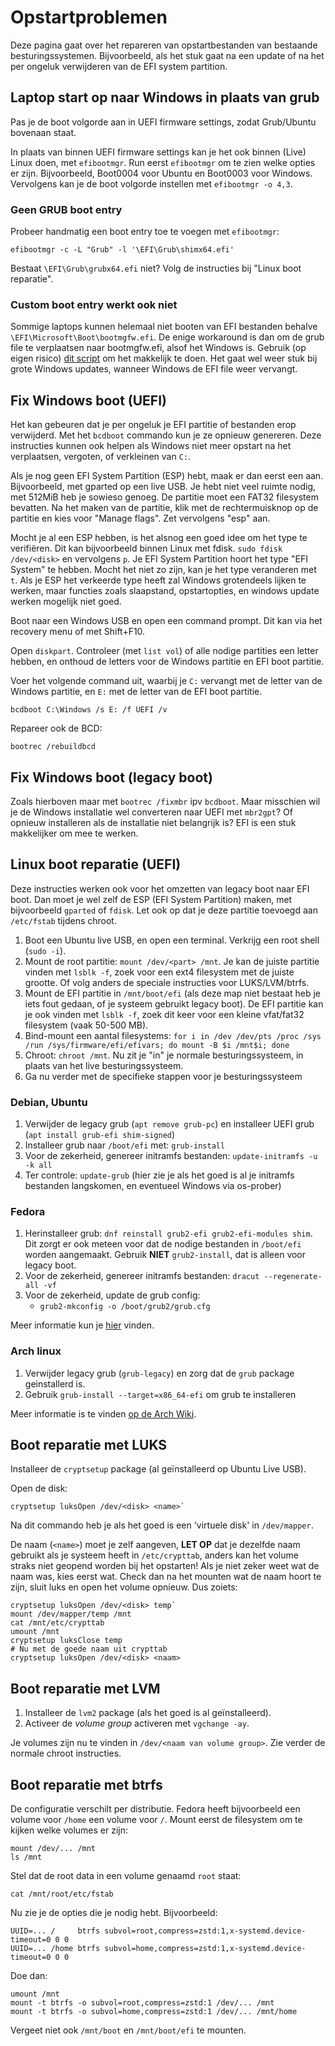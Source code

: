 # Opstartproblemen

Deze pagina gaat over het repareren van opstartbestanden van bestaande besturingssystemen. Bijvoorbeeld, als het stuk gaat na een update of na het per ongeluk verwijderen van de EFI system partition.

## Laptop start op naar Windows in plaats van grub

Pas je de boot volgorde aan in UEFI firmware settings, zodat Grub/Ubuntu bovenaan staat.

In plaats van binnen UEFI firmware settings kan je het ook binnen (Live) Linux doen, met `efibootmgr`. Run eerst `efibootmgr` om te zien welke opties er zijn. Bijvoorbeeld, Boot0004 voor Ubuntu en Boot0003 voor Windows. Vervolgens kan je de boot volgorde instellen met `efibootmgr -o 4,3`.

### Geen GRUB boot entry

Probeer handmatig een boot entry toe te voegen met `efibootmgr`:
```
efibootmgr -c -L "Grub" -l '\EFI\Grub\shimx64.efi'
```

Bestaat `\EFI\Grub\grubx64.efi` niet? Volg de instructies bij "Linux boot reparatie".

### Custom boot entry werkt ook niet

Sommige laptops kunnen helemaal niet booten van EFI bestanden behalve `\EFI\Microsoft\Boot\bootmgfw.efi`. De enige workaround is dan om de grub file te verplaatsen naar bootmgfw.efi, alsof het Windows is. Gebruik (op eigen risico) [dit script](https://github.com/UvA-FNWI/byod-scripts/blob/master/fix-grub-uefi.sh) om het makkelijk te doen. Het gaat wel weer stuk bij grote Windows updates, wanneer Windows de EFI file weer vervangt.

## Fix Windows boot (UEFI)

Het kan gebeuren dat je per ongeluk je EFI partitie of bestanden erop verwijderd. Met het `bcdboot` commando kun je ze opnieuw genereren. Deze instructies kunnen ook helpen als Windows niet meer opstart na het verplaatsen, vergoten, of verkleinen van `C:`.

Als je nog geen EFI System Partition (ESP) hebt, maak er dan eerst een aan. Bijvoorbeeld, met gparted op een live USB. Je hebt niet veel ruimte nodig, met 512MiB heb je sowieso genoeg. De partitie moet een FAT32 filesystem bevatten. Na het maken van de partitie, klik met de rechtermuisknop op de partitie en kies voor "Manage flags". Zet vervolgens "esp" aan.

Mocht je al een ESP hebben, is het alsnog een goed idee om het type te verifiëren. Dit kan bijvoorbeeld binnen Linux met fdisk. `sudo fdisk /dev/<disk>` en vervolgens `p`. Je EFI System Partition hoort het type "EFI System" te hebben. Mocht het niet zo zijn, kan je het type veranderen met `t`. Als je ESP het verkeerde type heeft zal Windows grotendeels lijken te werken, maar functies zoals slaapstand, opstartopties, en windows update werken mogelijk niet goed.

Boot naar een Windows USB en open een command prompt. Dit kan via het recovery menu of met Shift+F10.

Open `diskpart`. Controleer (met `list vol`) of alle nodige partities een letter hebben, en onthoud de letters voor de Windows partitie en EFI boot partitie.

Voer het volgende command uit, waarbij je `C:` vervangt met de letter van de Windows partitie, en `E:` met de letter van de EFI boot partitie.
```
bcdboot C:\Windows /s E: /f UEFI /v
```

Repareer ook de BCD:
```
bootrec /rebuildbcd
```

## Fix Windows boot (legacy boot)

Zoals hierboven maar met `bootrec /fixmbr` ipv `bcdboot`. Maar misschien wil je de Windows installatie wel converteren naar UEFI met `mbr2gpt`? Of opnieuw installeren als de installatie niet belangrijk is? EFI is een stuk makkelijker om mee te werken.

## Linux boot reparatie (UEFI)

Deze instructies werken ook voor het omzetten van legacy boot naar EFI boot. Dan moet je wel zelf de ESP (EFI System Partition) maken, met bijvoorbeeld `gparted` of `fdisk`. Let ook op dat je deze partitie toevoegd aan `/etc/fstab` tijdens chroot.

1. Boot een Ubuntu live USB, en open een terminal. Verkrijg een root shell (`sudo -i`).
2. Mount de root partitie: `mount /dev/<part> /mnt`. Je kan de juiste partitie vinden met `lsblk -f`, zoek voor een ext4 filesystem met de juiste grootte. Of volg anders de speciale instructies voor LUKS/LVM/btrfs.
3. Mount de EFI partitie in `/mnt/boot/efi` (als deze map niet bestaat heb je iets fout gedaan, of je systeem gebruikt legacy boot). De EFI partitie kan je ook vinden met `lsblk -f`, zoek dit keer voor een kleine vfat/fat32 filesystem (vaak 50-500 MB).
4. Bind-mount een aantal filesystems: `for i in /dev /dev/pts /proc /sys /run /sys/firmware/efi/efivars; do mount -B $i /mnt$i; done`
5. Chroot: `chroot /mnt`. Nu zit je "in" je normale besturingssysteem, in plaats van het live besturingssysteem.
6. Ga nu verder met de specifieke stappen voor je besturingssysteem

### Debian, Ubuntu

1. Verwijder de legacy grub (`apt remove grub-pc`) en installeer UEFI grub (`apt install grub-efi shim-signed`)
2. Installeer grub naar `/boot/efi` met: `grub-install`
3. Voor de zekerheid, genereer initramfs bestanden: `update-initramfs -u -k all`
4. Ter controle: `update-grub` (hier zie je als het goed is al je initramfs bestanden langskomen, en eventueel Windows via os-prober)

### Fedora

1. Herinstalleer grub: `dnf reinstall grub2-efi grub2-efi-modules shim`. Dit zorgt er ook meteen voor dat de nodige bestanden in `/boot/efi` worden aangemaakt. Gebruik **NIET** `grub2-install`, dat is alleen voor legacy boot.
2. Voor de zekerheid, genereer initramfs bestanden: `dracut --regenerate-all -vf`
3. Voor de zekerheid, update de grub config:
    - `grub2-mkconfig -o /boot/grub2/grub.cfg`

Meer informatie kun je [hier](https://docs.fedoraproject.org/en-US/quick-docs/bootloading-with-grub2/#installing-grub-2-configuration-on-uefi-system) vinden.

### Arch linux
1. Verwijder legacy grub (`grub-legacy`) en zorg dat de `grub` package geinstallerd is.
2. Gebruik `grub-install --target=x86_64-efi` om grub te installeren

Meer informatie is te vinden [op de Arch Wiki](https://wiki.archlinux.org/title/GRUB).

## Boot reparatie met LUKS

Installeer de `cryptsetup` package (al geïnstalleerd op Ubuntu Live USB).

Open de disk:
```
cryptsetup luksOpen /dev/<disk> <name>`
```
Na dit commando heb je als het goed is een 'virtuele disk' in `/dev/mapper`.

De naam (`<name>`) moet je zelf aangeven, **LET OP** dat je dezelfde naam gebruikt als je systeem heeft in `/etc/crypttab`, anders kan het volume straks niet geopend worden bij het opstarten! Als je niet zeker weet wat de naam was, kies eerst wat. Check dan na het mounten wat de naam hoort te zijn, sluit luks en open het volume opnieuw. Dus zoiets:
```
cryptsetup luksOpen /dev/<disk> temp`
mount /dev/mapper/temp /mnt
cat /mnt/etc/crypttab
umount /mnt
cryptsetup luksClose temp
# Nu met de goede naam uit crypttab
cryptsetup luksOpen /dev/<disk> <naam>
```

## Boot reparatie met LVM

1. Installeer de `lvm2` package (als het goed is al geïnstalleerd).
2. Activeer de *volume group* activeren met `vgchange -ay`.

Je volumes zijn nu te vinden in `/dev/<naam van volume group>`. Zie verder de normale chroot instructies.

## Boot reparatie met btrfs

De configuratie verschilt per distributie. Fedora heeft bijvoorbeeld een volume voor `/home` een volume voor `/`. Mount eerst de filesystem om te kijken welke volumes er zijn:
```
mount /dev/... /mnt
ls /mnt
```
Stel dat de root data in een volume genaamd `root` staat:
```
cat /mnt/root/etc/fstab
```
Nu zie je de opties die je nodig hebt. Bijvoorbeeld:
```
UUID=... /     btrfs subvol=root,compress=zstd:1,x-systemd.device-timeout=0 0 0
UUID=... /home btrfs subvol=home,compress=zstd:1,x-systemd.device-timeout=0 0 0
```
Doe dan:
```
umount /mnt
mount -t btrfs -o subvol=root,compress=zstd:1 /dev/... /mnt
mount -t btrfs -o subvol=home,compress=zstd:1 /dev/... /mnt/home
```

Vergeet niet ook `/mnt/boot` en `/mnt/boot/efi` te mounten.
